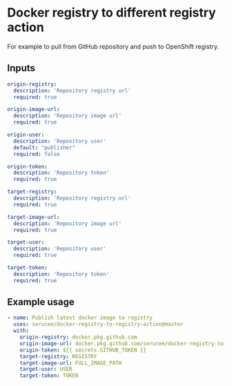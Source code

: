 # Docker registry to different registry action

For example to pull from GitHub repository and push to OpenShift registry.

## Inputs

```yaml
origin-registry:
  description: 'Repository registry url'
  required: true

origin-image-url:
  description: 'Repository image url'
  required: true

origin-user:
  description: 'Repository user'
  default: "publisher"
  required: false

origin-token:
  description: 'Repository token'
  required: true

target-registry:
  description: 'Repository registry url'
  required: true

target-image-url:
  description: 'Repository image url'
  required: true

target-user:
  description: 'Repository user'
  required: true

target-token:
  description: 'Repository token'
  required: true
```


## Example usage

```yaml
- name: Publish latest docker image to registry
  uses: serucee/docker-registry-to-registry-action@master
  with:
    origin-registry: docker.pkg.github.com
    origin-image-url: docker.pkg.github.com/serucee/docker-registry-to-registry-action/IMAGE_NAME:VERSION
    origin-token: ${{ secrets.GITHUB_TOKEN }}
    target-registry: REGISTRY
    target-image-url: FULL_IMAGE_PATH
    target-user: USER
    target-token: TOKEN
```
